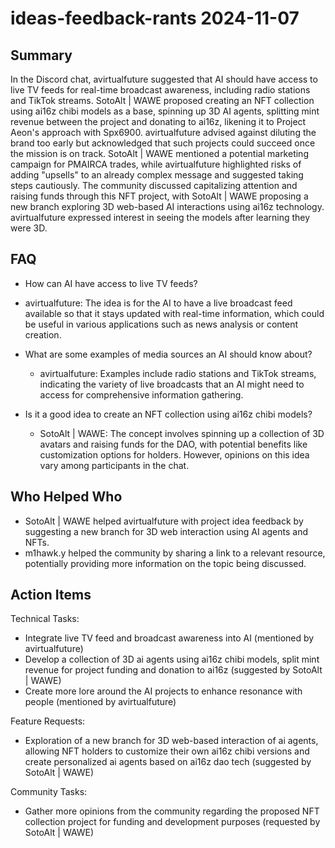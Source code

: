 # ideas-feedback-rants 2024-11-07

## Summary

In the Discord chat, avirtualfuture suggested that AI should have access to live TV feeds for real-time broadcast awareness, including radio stations and TikTok streams. SotoAlt | WAWE proposed creating an NFT collection using ai16z chibi models as a base, spinning up 3D AI agents, splitting mint revenue between the project and donating to ai16z, likening it to Project Aeon's approach with Spx6900. avirtualfuture advised against diluting the brand too early but acknowledged that such projects could succeed once the mission is on track. SotoAlt | WAWE mentioned a potential marketing campaign for PMAIRCA trades, while avirtualfuture highlighted risks of adding "upsells" to an already complex message and suggested taking steps cautiously. The community discussed capitalizing attention and raising funds through this NFT project, with SotoAlt | WAWE proposing a new branch exploring 3D web-based AI interactions using ai16z technology. avirtualfuture expressed interest in seeing the models after learning they were 3D.

## FAQ

- How can AI have access to live TV feeds?
- avirtualfuture: The idea is for the AI to have a live broadcast feed available so that it stays updated with real-time information, which could be useful in various applications such as news analysis or content creation.

- What are some examples of media sources an AI should know about?

    - avirtualfuture: Examples include radio stations and TikTok streams, indicating the variety of live broadcasts that an AI might need to access for comprehensive information gathering.

- Is it a good idea to create an NFT collection using ai16z chibi models?
    - SotoAlt | WAWE: The concept involves spinning up a collection of 3D avatars and raising funds for the DAO, with potential benefits like customization options for holders. However, opinions on this idea vary among participants in the chat.

## Who Helped Who

- SotoAlt | WAWE helped avirtualfuture with project idea feedback by suggesting a new branch for 3D web interaction using AI agents and NFTs.
- m1hawk.y helped the community by sharing a link to a relevant resource, potentially providing more information on the topic being discussed.

## Action Items

Technical Tasks:

- Integrate live TV feed and broadcast awareness into AI (mentioned by avirtualfuture)
- Develop a collection of 3D ai agents using ai16z chibi models, split mint revenue for project funding and donation to ai16z (suggested by SotoAlt | WAWE)
- Create more lore around the AI projects to enhance resonance with people (mentioned by avirtualfuture)

Feature Requests:

- Exploration of a new branch for 3D web-based interaction of ai agents, allowing NFT holders to customize their own ai16z chibi versions and create personalized ai agents based on ai16z dao tech (suggested by SotoAlt | WAWE)

Community Tasks:

- Gather more opinions from the community regarding the proposed NFT collection project for funding and development purposes (requested by SotoAlt | WAWE)
